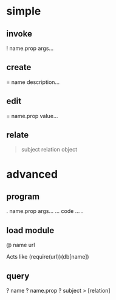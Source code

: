# simple

## invoke

  ! name.prop args...

## create

  = name description...

## edit

  = name.prop value...

## relate

  > subject relation object

# advanced

## program

  . name.prop args...
    ... code ...
  .

## load module

  @ name url

Acts like (require(url))(db[name])

## query

  ? name
  ? name.prop
  ? subject > [relation]

